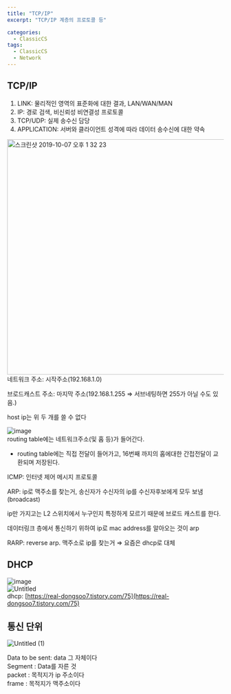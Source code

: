 ```yaml
---
title: "TCP/IP"
excerpt: "TCP/IP 계층의 프로토콜 등"

categories:
  - ClassicCS
tags:
  - ClassicCS
  - Network
---
```


## TCP/IP
1. LINK: 물리적인 영역의 표준화에 대한 결과, LAN/WAN/MAN
2. IP: 경로 검색, 비신뢰성 비연결성 프로토콜
3. TCP/UDP: 실제 송수신 담당
4. APPLICATION: 서버와 클라이언트 성격에 따라 데이터 송수신에 대한 약속

<img width="547" alt="스크린샷 2019-10-07 오후 1 32 23" src="https://user-images.githubusercontent.com/34998051/68464983-eaeb0280-0254-11ea-90d1-7c838b9afbd3.png">  
네트워크 주소: 시작주소(192.168.1.0)

브로드캐스트 주소: 마지막 주소(192.168.1.255 ⇒ 서브네팅하면 255가 아닐 수도 있음.)

host ip는 위 두 개를 쓸 수 없다  

  
![image](https://user-images.githubusercontent.com/34998051/68467533-b4fc4d00-0259-11ea-9431-491a8dedcccb.png)  
routing table에는 네트워크주소(및 홉 등)가 들어간다.

- routing table에는 직접 전달이 들어가고, 16번째 까지의 홉에대한 간접전달이 교환되며 저장된다.

ICMP: 인터넷 제어 메시지 프로토콜

ARP: ip로 맥주소를 찾는거, 송신자가 수신자의 ip를 수신자후보에게 모두 보냄(broadcast)

ip만 가지고는 L2 스위치에서 누구인지 특정하게 모르기 때문에 브로드 캐스트를 한다.

데이터링크 층에서 통신하기 위하여 ip로 mac address를 알아오는 것이 arp

RARP: reverse arp. 맥주소로 ip를 찾는거 ⇒ 요즘은 dhcp로 대체

## DHCP
![image](https://user-images.githubusercontent.com/34998051/68468561-9eef8c00-025b-11ea-8de4-5d730c95bd9b.png)  
![Untitled](https://user-images.githubusercontent.com/34998051/68468566-a0b94f80-025b-11ea-911f-4916ba413088.png)  
dhcp: [https://real-dongsoo7.tistory.com/75](https://real-dongsoo7.tistory.com/75)

## 통신 단위
![Untitled (1)](https://user-images.githubusercontent.com/34998051/68468629-c2b2d200-025b-11ea-8dec-52774c80bbf5.png)  

Data to be sent: data 그 자체이다  
Segment : Data를 자른 것  
packet : 목적지가 ip 주소이다  
frame : 목적지가 맥주소이다  
